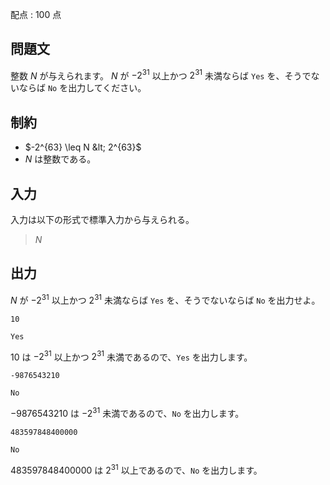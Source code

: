 配点 : $100$ 点

## 問題文

整数 $N$ が与えられます。 
$N$ が $-2^{31}$ 以上かつ $2^{31}$ 未満ならば `Yes` を、そうでないならば `No` を出力してください。

## 制約

- $-2^{63} \leq N &lt; 2^{63}$
- $N$ は整数である。

## 入力

入力は以下の形式で標準入力から与えられる。

> $N$

## 出力

$N$ が $-2^{31}$ 以上かつ $2^{31}$ 未満ならば `Yes` を、そうでないならば `No` を出力せよ。

```input1
10
```

```output1
Yes
```

$10$ は $-2^{31}$ 以上かつ $2^{31}$ 未満であるので、`Yes` を出力します。

```input2
-9876543210
```

```output2
No
```

$-9876543210$ は $-2^{31}$ 未満であるので、`No` を出力します。

```input3
483597848400000
```

```output3
No
```

$483597848400000$ は $2^{31}$ 以上であるので、`No` を出力します。